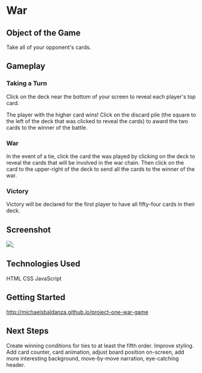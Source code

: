 # War

## Object of the Game

Take all of your opponent's cards.

## Gameplay

### Taking a Turn

Click on the deck near the bottom of your screen to reveal each player's top card.

The player with the higher card wins! Click on the discard pile (the square to the left of the deck that was clicked to reveal the cards) to award the two cards to the winner of the battle.

### War

In the event of a tie, click the card the was played by clicking on the deck to reveal the cards that will be involved in the war chain. Then click on the card to the upper-right of the deck to send all the cards to the winner of the war.

### Victory

Victory will be declared for the first player to have all fifty-four cards in their deck.

## Screenshot

![](war-screenshot.jpg);

## Technologies Used

HTML
CSS
JavaScript

## Getting Started

http://michaelsbaldanza.github.io/project-one-war-game


## Next Steps

Create winning conditions for ties to at least the fifth order.
Improve styling. Add card counter, card animation, adjust board position on-screen, add more interesting background, move-by-move narration, eye-catching header.